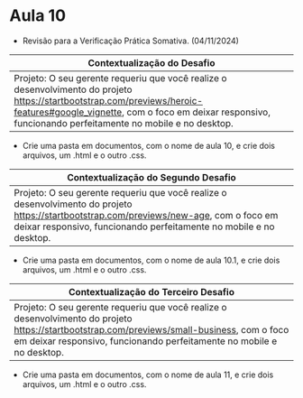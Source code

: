 # Aula 10
- Revisão para a Verificação Prática Somativa. (04/11/2024)

|Contextualização do Desafio|
|-|
|Projeto: O seu gerente requeriu que você realize o desenvolvimento do projeto https://startbootstrap.com/previews/heroic-features#google_vignette, com o foco em deixar responsivo, funcionando perfeitamente no mobile e no desktop.|
- Crie uma pasta em documentos, com o nome de aula 10, e crie dois arquivos, um .html e o outro .css. 

|Contextualização do Segundo Desafio|
|-|
|Projeto: O seu gerente requeriu que você realize o desenvolvimento do projeto https://startbootstrap.com/previews/new-age, com o foco em deixar responsivo, funcionando perfeitamente no mobile e no desktop.|
- Crie uma pasta em documentos, com o nome de aula 10.1, e crie dois arquivos, um .html e o outro .css. 

|Contextualização do Terceiro Desafio|
|-|
|Projeto: O seu gerente requeriu que você realize o desenvolvimento do projeto https://startbootstrap.com/previews/small-business, com o foco em deixar responsivo, funcionando perfeitamente no mobile e no desktop.|
- Crie uma pasta em documentos, com o nome de aula 11, e crie dois arquivos, um .html e o outro .css. 
